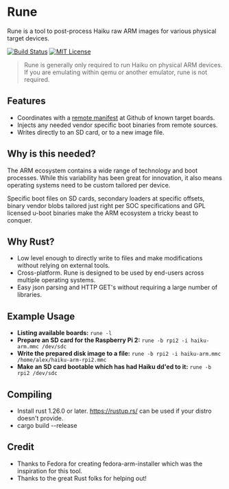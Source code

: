 Rune
====

Rune is a tool to post-process Haiku raw ARM images for various physical target devices.

[![Build Status](https://travis-ci.org/kallisti5/rune-image.svg?branch=master)](https://travis-ci.org/kallisti5/rune-image) [![MIT License](https://img.shields.io/badge/license-MIT-blue.svg)](LICENSE)

> Rune is generally only required to run Haiku on physical ARM devices. If you are emulating
> within qemu or another emulator, rune is not required.

Features
---------

  * Coordinates with a [remote manifest](https://github.com/haiku/firmware/blob/master/manifest.json) at Github of known target boards.
  * Injects any needed vendor specific boot binaries from remote sources.
  * Writes directly to an SD card, or to a new image file.

Why is this needed?
----

The ARM ecosystem contains a wide range of technology and boot processes. While
this variability has been great for innovation, it also means operating systems
need to be custom tailored per device.

Specific boot files on SD cards, secondary loaders at specific offsets,
binary vendor blobs tailored just right per SOC specifications and GPL licensed
u-boot binaries make the ARM ecosystem a tricky beast to conquer.

Why Rust?
---------

  * Low level enough to directly write to files and make modifications without relying on external tools.
  * Cross-platform. Rune is designed to be used by end-users across multiple operating systems.
  * Easy json parsing and HTTP GET's without requiring a large number of libraries.

Example Usage
-------------

  * **Listing available boards:** ```rune -l```
  * **Prepare an SD card for the Raspberry Pi 2:** ```rune -b rpi2 -i haiku-arm.mmc /dev/sdc```
  * **Write the prepared disk image to a file:** ```rune -b rpi2 -i haiku-arm.mmc /home/alex/haiku-arm-rpi2.mmc```
  * **Make an SD card bootable which has had Haiku dd'ed to it:** ```rune -b rpi2 /dev/sdc```

Compiling
---------

  * Install rust 1.26.0 or later. https://rustup.rs/ can be used if your distro doesn't provide.
  * cargo build --release

Credit
------

  * Thanks to Fedora for creating fedora-arm-installer which was the inspiration for this tool.
  * Thanks to the great Rust folks for helping out!

